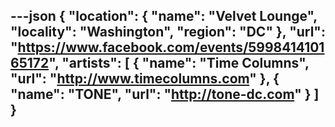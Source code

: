 ---json
{
  "location": {
    "name": "Velvet Lounge",
    "locality": "Washington",
    "region": "DC"
  },
  "url": "https://www.facebook.com/events/599841410165172",
  "artists": [
    {
      "name": "Time Columns",
      "url": "http://www.timecolumns.com"
    },
    {
      "name": "TONE",
      "url": "http://tone-dc.com"
    }
  ]
}
---
